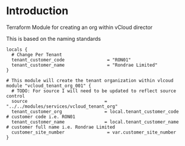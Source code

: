 # Introduction 
Terraform Module for creating an org within vCloud director

This is based on the naming standards

```
locals {
  # Change Per Tenant 
  tenant_customer_code                = "RON01"
  tenant_customer_name                = "Rondrae Limited"
}

# This module will create the tenant organization within vlcoud
module "vcloud_tenant_org_001" {
  # TODO: For source I will need to be updated to reflect source control
  source                             = "../../modules/services/vcloud_tenant_org"
  tenant_customer_org                = local.tenant_customer_code           # customer code i.e. RON01
  tenant_customer_name               = local.tenant_customer_name           # customer full name i.e. Rondrae Limited
  customer_site_number                = var.customer_site_number
}
```